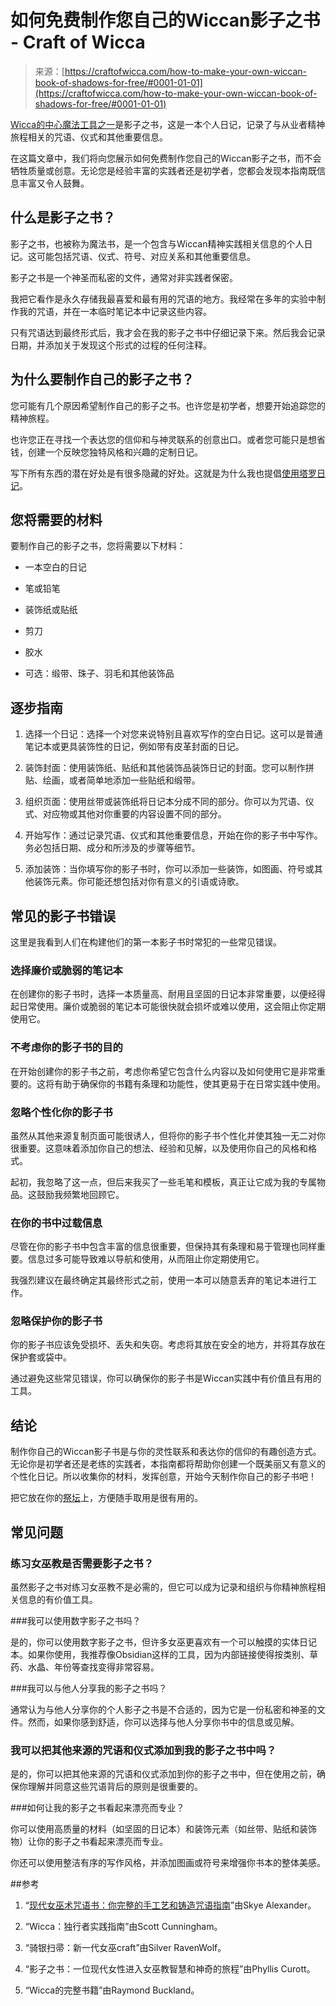 <!--yml

类别：未分类

日期：2024-06-12 18:10:44

-->

# 如何免费制作您自己的Wiccan影子之书 - Craft of Wicca

> 来源：[https://craftofwicca.com/how-to-make-your-own-wiccan-book-of-shadows-for-free/#0001-01-01](https://craftofwicca.com/how-to-make-your-own-wiccan-book-of-shadows-for-free/#0001-01-01)

[Wicca的中心魔法工具之一](https://craftofwicca.com/magical-tools-in-wicca-a-comprehensive-guide/)是影子之书，这是一本个人日记，记录了与从业者精神旅程相关的咒语、仪式和其他重要信息。

在这篇文章中，我们将向您展示如何免费制作您自己的Wiccan影子之书，而不会牺牲质量或创意。无论您是经验丰富的实践者还是初学者，您都会发现本指南既信息丰富又令人鼓舞。

## 什么是影子之书？

影子之书，也被称为魔法书，是一个包含与Wiccan精神实践相关信息的个人日记。这可能包括咒语、仪式、符号、对应关系和其他重要信息。

影子之书是一个神圣而私密的文件，通常对非实践者保密。

我把它看作是永久存储我最喜爱和最有用的咒语的地方。我经常在多年的实验中制作我的咒语，并在一本临时笔记本中记录这些内容。

只有咒语达到最终形式后，我才会在我的影子之书中仔细记录下来。然后我会记录日期，并添加关于发现这个形式的过程的任何注释。

## 为什么要制作自己的影子之书？

您可能有几个原因希望制作自己的影子之书。也许您是初学者，想要开始追踪您的精神旅程。

也许您正在寻找一个表达您的信仰和与神灵联系的创意出口。或者您可能只是想省钱，创建一个反映您独特风格和兴趣的定制日记。

写下所有东西的潜在好处是有很多隐藏的好处。这就是为什么我也提倡[使用塔罗日记](https://craftofwicca.com/9-reasons-keeping-a-tarot-journal-will-improve-your-readings/)。

## 您将需要的材料

要制作自己的影子之书，您将需要以下材料：

+   一本空白的日记

+   笔或铅笔

+   装饰纸或贴纸

+   剪刀

+   胶水

+   可选：缎带、珠子、羽毛和其他装饰品

## 逐步指南

1.  选择一个日记：选择一个对您来说特别且喜欢写作的空白日记。这可以是普通笔记本或更具装饰性的日记，例如带有皮革封面的日记。

1.  装饰封面：使用装饰纸、贴纸和其他装饰品装饰日记的封面。您可以制作拼贴、绘画，或者简单地添加一些贴纸和缎带。

1.  组织页面：使用丝带或装饰纸将日记本分成不同的部分。你可以为咒语、仪式、对应物或其他对你重要的内容设置不同的部分。

1.  开始写作：通过记录咒语、仪式和其他重要信息，开始在你的影子书中写作。务必包括日期、成分和所涉及的步骤等细节。

1.  添加装饰：当你填写你的影子书时，你可以添加一些装饰，如图画、符号或其他装饰元素。你可能还想包括对你有意义的引语或诗歌。

## 常见的影子书错误

这里是我看到人们在构建他们的第一本影子书时常犯的一些常见错误。

### 选择廉价或脆弱的笔记本

在创建你的影子书时，选择一本质量高、耐用且坚固的日记本非常重要，以便经得起日常使用。廉价或脆弱的笔记本可能很快就会损坏或难以使用，这会阻止你定期使用它。

### 不考虑你的影子书的目的

在开始创建你的影子书之前，考虑你希望它包含什么内容以及如何使用它是非常重要的。这将有助于确保你的书籍有条理和功能性，使其更易于在日常实践中使用。

### 忽略个性化你的影子书

虽然从其他来源复制页面可能很诱人，但将你的影子书个性化并使其独一无二对你很重要。这意味着添加你自己的想法、经验和见解，以及使用你自己的风格和格式。

起初，我忽略了这一点，但后来我买了一些毛笔和模板，真正让它成为我的专属物品。这鼓励我频繁地回顾它。

### 在你的书中过载信息

尽管在你的影子书中包含丰富的信息很重要，但保持其有条理和易于管理也同样重要。信息过多可能导致难以导航和使用，从而阻止你定期使用它。

我强烈建议在最终确定其最终形式之前，使用一本可以随意丢弃的笔记本进行工作。

### 忽略保护你的影子书

你的影子书应该免受损坏、丢失和失窃。考虑将其放在安全的地方，并将其存放在保护套或袋中。

通过避免这些常见错误，你可以确保你的影子书是Wiccan实践中有价值且有用的工具。

## 结论

制作你自己的Wiccan影子书是与你的灵性联系和表达你的信仰的有趣创造方式。无论你是初学者还是老练的实践者，本指南都将帮助你创建一个既美丽又有意义的个性化日记。所以收集你的材料，发挥创意，开始今天制作你自己的影子书吧！

把它放在你的[祭坛](https://craftofwicca.com/wiccan-altar-set-up-for-beginners/)上，方便随手取用是很有用的。

## 常见问题

### 练习女巫教是否需要影子之书？

虽然影子之书对练习女巫教不是必需的，但它可以成为记录和组织与你精神旅程相关信息的有价值工具。

###我可以使用数字影子之书吗？

是的，你可以使用数字影子之书，但许多女巫更喜欢有一个可以触摸的实体日记本。如果你使用，我推荐像Obsidian这样的工具，因为内部链接使得按类别、草药、水晶、年份等查找变得非常容易。

###我可以与他人分享我的影子之书吗？

通常认为与他人分享你的个人影子之书是不合适的，因为它是一份私密和神圣的文件。然而，如果你感到舒适，你可以选择与他人分享你书中的信息或见解。

### 我可以把其他来源的咒语和仪式添加到我的影子之书中吗？

是的，你可以把其他来源的咒语和仪式添加到你的影子之书中，但在使用之前，确保你理解并同意这些咒语背后的原则是很重要的。

###如何让我的影子之书看起来漂亮而专业？

你可以使用高质量的材料（如坚固的日记本）和装饰元素（如丝带、贴纸和装饰物）让你的影子之书看起来漂亮而专业。

你还可以使用整洁有序的写作风格，并添加图画或符号来增强你书本的整体美感。

##参考

1.  “[现代女巫术咒语书：你完整的手工艺和铸造咒语指南](https://amzn.to/3DZXXpE)”由Skye Alexander。

1.  “Wicca：独行者实践指南”由Scott Cunningham。

1.  “骑银扫帚：新一代女巫craft”由Silver RavenWolf。

1.  “影子之书：一位现代女性进入女巫教智慧和神奇的旅程”由Phyllis Curott。

1.  “Wicca的完整书籍”由Raymond Buckland。
